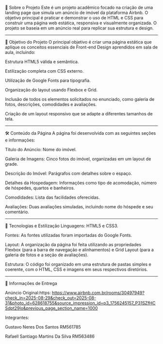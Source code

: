 📌 Sobre o Projeto
Este é um projeto acadêmico focado na criação de uma landing page que simula um anúncio de imóvel da plataforma Airbnb. O objetivo principal é praticar e demonstrar o uso de HTML e CSS para construir uma página web estática, responsiva e visualmente organizada. O projeto se baseia em um anúncio real para replicar sua estrutura e design.

---

🚀 Objetivo do Projeto
O principal objetivo é criar uma página estática que aplique os conceitos essenciais de Front-end Design aprendidos em sala de aula, incluindo:

Estrutura HTML5 válida e semântica.

Estilização completa com CSS externo.

Utilização de Google Fonts para tipografia.

Organização do layout usando Flexbox e Grid.

Inclusão de todos os elementos solicitados no enunciado, como galeria de fotos, descrições, comodidades e avaliações.

Criação de um layout responsivo que se adapte a diferentes tamanhos de tela.

---

🛠️ Conteúdo da Página
A página foi desenvolvida com as seguintes seções e informações:

Título do Anúncio: Nome do imóvel.

Galeria de Imagens: Cinco fotos do imóvel, organizadas em um layout de grade.

Descrição do Imóvel: Parágrafos com detalhes sobre o espaço.

Detalhes da Hospedagem: Informações como tipo de acomodação, número de hóspedes, quartos e banheiros.

Comodidades: Lista das facilidades oferecidas.

Avaliações: Duas avaliações simuladas, incluindo nome do hóspede e seu comentário.

---

🎨 Tecnologias e Estilização
Linguagens: HTML5 e CSS3.

Fontes: As fontes utilizadas foram importadas do Google Fonts.

Layout: A organização da página foi feita utilizando as propriedades Flexbox (para a barra de navegação e alinhamentos) e Grid Layout (para a galeria de fotos e a seção de avaliações).

Estrutura: O código foi organizado em uma estrutura de pastas simples e coerente, com o HTML, CSS e imagens em seus respectivos diretórios.

---

🔗 Informações de Entrega

Anúncio Original:https: https://www.airbnb.com.br/rooms/30497949?check_in=2025-08-29&check_out=2025-08-31&photo_id=628618755&source_impression_id=p3_1756245157_P31SZfHCSdpt29Io&previous_page_section_name=1000

Integrantes:

Gustavo Neres Dos Santos RM561785

Rafaell Santiago Martins Da Silva RM563486

